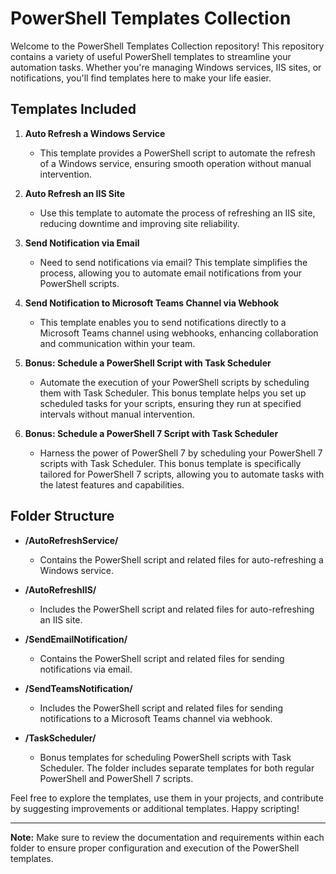 # PowerShell Templates Collection

Welcome to the PowerShell Templates Collection repository! This repository contains a variety of useful PowerShell templates to streamline your automation tasks. Whether you're managing Windows services, IIS sites, or notifications, you'll find templates here to make your life easier.

## Templates Included

1. **Auto Refresh a Windows Service**
   - This template provides a PowerShell script to automate the refresh of a Windows service, ensuring smooth operation without manual intervention.

2. **Auto Refresh an IIS Site**
   - Use this template to automate the process of refreshing an IIS site, reducing downtime and improving site reliability.

3. **Send Notification via Email**
   - Need to send notifications via email? This template simplifies the process, allowing you to automate email notifications from your PowerShell scripts.

4. **Send Notification to Microsoft Teams Channel via Webhook**
   - This template enables you to send notifications directly to a Microsoft Teams channel using webhooks, enhancing collaboration and communication within your team.

5. **Bonus: Schedule a PowerShell Script with Task Scheduler**
   - Automate the execution of your PowerShell scripts by scheduling them with Task Scheduler. This bonus template helps you set up scheduled tasks for your scripts, ensuring they run at specified intervals without manual intervention.

6. **Bonus: Schedule a PowerShell 7 Script with Task Scheduler**
   - Harness the power of PowerShell 7 by scheduling your PowerShell 7 scripts with Task Scheduler. This bonus template is specifically tailored for PowerShell 7 scripts, allowing you to automate tasks with the latest features and capabilities.

## Folder Structure

- **/AutoRefreshService/**
  - Contains the PowerShell script and related files for auto-refreshing a Windows service.

- **/AutoRefreshIIS/**
  - Includes the PowerShell script and related files for auto-refreshing an IIS site.

- **/SendEmailNotification/**
  - Contains the PowerShell script and related files for sending notifications via email.

- **/SendTeamsNotification/**
  - Includes the PowerShell script and related files for sending notifications to a Microsoft Teams channel via webhook.

- **/TaskScheduler/**
  - Bonus templates for scheduling PowerShell scripts with Task Scheduler. The folder includes separate templates for both regular PowerShell and PowerShell 7 scripts.

Feel free to explore the templates, use them in your projects, and contribute by suggesting improvements or additional templates. Happy scripting!

---

**Note:** Make sure to review the documentation and requirements within each folder to ensure proper configuration and execution of the PowerShell templates.

